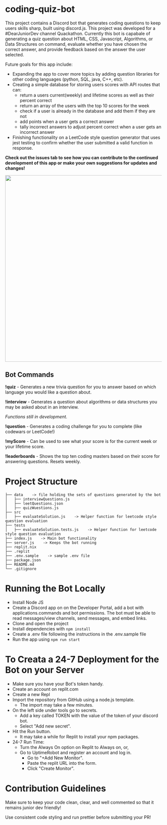 # coding-quiz-bot
This project contains a Discord bot that generates coding questions to keep users skills sharp, built using discord.js. This project was developed for a #DearJuniorDev channel Quackathon. Currently this bot is capabale of generating a quiz question about HTML, CSS, Javascript, Algorithms, or Data Structures on command, evaluate whether you have chosen the correct answer, and provide feedback based on the answer the user selected. 

Future goals for this app include:
- Expanding the app to cover more topics by adding question libraries for other coding languages (python, SQL, java, C++, etc). 
- Creating a simple database for storing users scores with API routes that can:
  - return a users current(weekly) and lifetime scores as well as their percent correct
  - return an array of the users with the top 10 scores for the week
  - check if a user is already in the database and add them if they are not
  - add points when a user gets a correct answer
  - tally incorrect answers to adjust percent correct when a user gets an incorrect answer
- Finishing functionality on a LeetCode style question generator that uses jest testing to confirm whether the user submitted a valid function in response. 

**Check out the issues tab to see how you can contribute to the continued development of this app or make your own suggestions for updates and changes!**

<p align="center">
<img src="https://user-images.githubusercontent.com/113493052/235358293-c15b1857-8daa-4c08-b259-2700ecd26f5e.png" width="600" />
  </p>

<!-- ![image](https://user-images.githubusercontent.com/113493052/235358293-c15b1857-8daa-4c08-b259-2700ecd26f5e.png) -->

## Bot Commands

**!quiz** - Generates a new trivia question for you to answer based on which language you would like a question about. 

**!interview** - Generates a question about algorithms or data structures you may be asked about in an interview. 

_Functions still in development._

**!question** - Generates a coding challenge for you to complete (like codewars or LeetCode!)

**!myScore** - Can be used to see what your score is for the current week or your lifetime score.

**!leaderboards** - Shows the top ten coding masters based on their score for answering questions. Resets weekly.

# Project Structure
```
├── data    -> file holding the sets of questions generated by the bot
│   ├── interviewQuestions.js 
│   ├── leetQuestions.json
│   ├── quizWuestions.js
├── src
│   ├── evaluateSolution.js    -> Helper function for leetcode style question evaluation
├── tests
│   ├── evaluateSolution.tests.js    -> Helper function for leetcode style question evaluation
├── index.js    -> Main bot functionality
├── server.js    -> Keeps the bot running
├── replit.nix
├── .replit
├── .env.sample    -> sample .env file
├── package.json
├── README.md
└── .gitignore
```

# Running the Bot Locally

- Install Node JS
- Create a Discord app on on the Developer Portal, add a bot with applications.commands and bot permissions. The bot must be able to read messages/view channels, send messages, and embed links.
- Clone and open the project
- Install dependencies with `npm install`
- Create a .env file following the instructions in the .env.sample file
- Run the app using `npm run start`

# To Creata a 24-7 Deployment for the Bot on your Server

- Make sure you have your Bot's token handy. 
- Create an account on replit.com
- Create a new Repl
- Import the repository from GitHub using a node.js template. 
  - The import may take a few minutes. 
- On the left side under tools go to secrets. 
  - Add a key called TOKEN with the value of the token of your discord bot. 
  - Select "Add new secret". 
- Hit the Run button. 
  - It may take a while for Replit to install your npm packages. 
- 24-7 Run Time:
  - Turn the Always On option on Replit to Always on, or, 
  - Go to UptimeRobot and register an account and log in. 
    - Go to "+Add New Monitor". 
    - Paste the replit URL into the form. 
    - Click "Create Monitor". 

# Contribution Guidelines

Make sure to keep your code clean, clear, and well commented so that it remains junior dev friendly!

Use consistent code styling and run prettier before submitting your PR!
